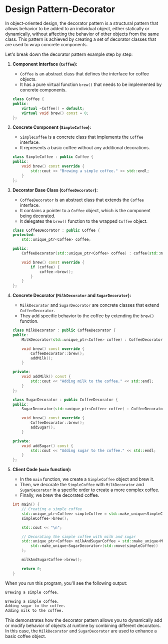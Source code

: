 # Design Pattern-Decorator

In object-oriented design, the decorator pattern is a structural pattern that allows behavior to be added to an individual object, either statically or dynamically, without affecting the behavior of other objects from the same class. This pattern is achieved by creating a set of decorator classes that are used to wrap concrete components.

Let's break down the decorator pattern example step by step:

1.  **Component Interface (`Coffee`):**

    * `Coffee` is an abstract class that defines the interface for coffee objects.
    * It has a pure virtual function `brew()` that needs to be implemented by concrete components.

    ```cpp
    class Coffee {
    public:
        virtual ~Coffee() = default;
        virtual void brew() const = 0;
    };
    ```
2.  **Concrete Component (`SimpleCoffee`):**

    * `SimpleCoffee` is a concrete class that implements the `Coffee` interface.
    * It represents a basic coffee without any additional decorations.

    ```cpp
    class SimpleCoffee : public Coffee {
    public:
        void brew() const override {
            std::cout << "Brewing a simple coffee." << std::endl;
        }
    };
    ```
3.  **Decorator Base Class (`CoffeeDecorator`):**

    * `CoffeeDecorator` is an abstract class that extends the `Coffee` interface.
    * It contains a pointer to a `Coffee` object, which is the component being decorated.
    * It delegates the `brew()` function to the wrapped `Coffee` object.

    ```cpp
    class CoffeeDecorator : public Coffee {
    protected:
        std::unique_ptr<Coffee> coffee;

    public:
        CoffeeDecorator(std::unique_ptr<Coffee> coffee) : coffee(std::move(coffee)) {}

        void brew() const override {
            if (coffee) {
                coffee->brew();
            }
        }
    };
    ```
4.  **Concrete Decorator (`MilkDecorator` and `SugarDecorator`):**

    * `MilkDecorator` and `SugarDecorator` are concrete classes that extend `CoffeeDecorator`.
    * They add specific behavior to the coffee by extending the `brew()` function.

    ```cpp
    class MilkDecorator : public CoffeeDecorator {
    public:
        MilkDecorator(std::unique_ptr<Coffee> coffee) : CoffeeDecorator(std::move(coffee)) {}

        void brew() const override {
            CoffeeDecorator::brew();
            addMilk();
        }

    private:
        void addMilk() const {
            std::cout << "Adding milk to the coffee." << std::endl;
        }
    };

    class SugarDecorator : public CoffeeDecorator {
    public:
        SugarDecorator(std::unique_ptr<Coffee> coffee) : CoffeeDecorator(std::move(coffee)) {}

        void brew() const override {
            CoffeeDecorator::brew();
            addSugar();
        }

    private:
        void addSugar() const {
            std::cout << "Adding sugar to the coffee." << std::endl;
        }
    };
    ```
5.  **Client Code (`main` function):**

    * In the `main` function, we create a `SimpleCoffee` object and brew it.
    * Then, we decorate the `SimpleCoffee` with `MilkDecorator` and `SugarDecorator` in a specific order to create a more complex coffee.
    * Finally, we brew the decorated coffee.

    ```cpp
    int main() {
        // Creating a simple coffee
        std::unique_ptr<Coffee> simpleCoffee = std::make_unique<SimpleCoffee>();
        simpleCoffee->brew();

        std::cout << "\n";

        // Decorating the simple coffee with milk and sugar
        std::unique_ptr<Coffee> milkAndSugarCoffee = std::make_unique<MilkDecorator>(
            std::make_unique<SugarDecorator>(std::move(simpleCoffee))
        );

        milkAndSugarCoffee->brew();

        return 0;
    }
    ```

When you run this program, you'll see the following output:

```css
Brewing a simple coffee.

Brewing a simple coffee.
Adding sugar to the coffee.
Adding milk to the coffee.
```

This demonstrates how the decorator pattern allows you to dynamically add or modify behavior of objects at runtime by combining different decorators. In this case, the `MilkDecorator` and `SugarDecorator` are used to enhance a basic coffee object.
